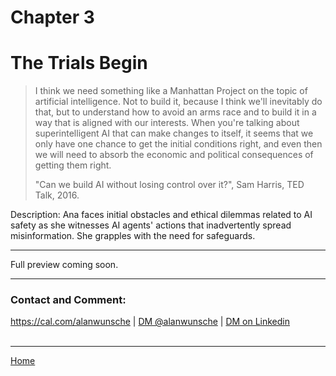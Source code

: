 # Chapter 3
# The Trials Begin

> I think we need something like a Manhattan Project on the topic of artificial intelligence. Not to build it, because I think we'll inevitably do that, but to understand how to avoid an arms race and to build it in a way that is aligned with our interests. When you're talking about superintelligent AI that can make changes to itself, it seems that we only have one chance to get the initial conditions right, and even then we will need to absorb the economic and political consequences of getting them right.
> 
>   "Can we build AI without losing control over it?", Sam Harris, TED Talk, 2016.


Description: Ana faces initial obstacles and ethical dilemmas related to AI safety as she witnesses AI agents' actions that inadvertently spread misinformation. She grapples with the need for safeguards.

---

Full preview coming soon.

---

### Contact and Comment:

<a href="https://cal.com/alanwunsche">https://cal.com/alanwunsche</a> | <a href="https://x.com/alanwunsche">DM @alanwunsche</a> | <a href="https://linkedin.com/in/alanwunsche">DM on Linkedin</a>
<br /><br />

---

[Home](./)